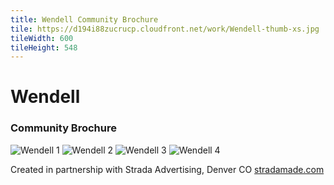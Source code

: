 ```yaml
---
title: Wendell Community Brochure
tile: https://d194i88zucrucp.cloudfront.net/work/Wendell-thumb-xs.jpg
tileWidth: 600
tileHeight: 548
---
```


# Wendell

### Community Brochure

![Wendell 1](https://d194i88zucrucp.cloudfront.net/work/Wendell1-lg.jpg)
![Wendell 2](https://d194i88zucrucp.cloudfront.net/work/Wendell2-lg.jpg)
![Wendell 3](https://d194i88zucrucp.cloudfront.net/work/Wendell3-lg.jpg)
![Wendell 4](https://d194i88zucrucp.cloudfront.net/work/Wendell4-lg.jpg)

Created in partnership with Strada Advertising, Denver CO [stradamade.com](http://www.stradamade.com)
